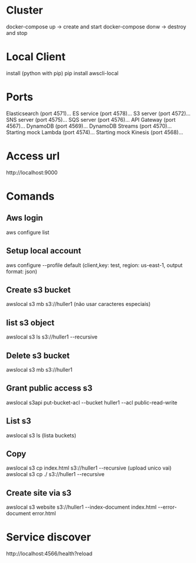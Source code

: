 # Cluster
docker-compose up -> create and start
docker-compose donw -> destroy and stop

# Local Client
install (python with pip)
pip install awscli-local

# Ports
Elasticsearch (port 4571)...
ES service (port 4578)...
S3 server (port 4572)...
SNS server (port 4575)...
SQS server (port 4576)...
API Gateway (port 4567)...
DynamoDB (port 4569)...
DynamoDB Streams (port 4570)...
Starting mock Lambda (port 4574)...
Starting mock Kinesis (port 4568)...

# Access url
http://localhost:9000

# Comands

## Aws login
aws configure list

## Setup local account
aws configure --profile default (client,key: test, region: us-east-1, output format: json)

## Create s3 bucket
awslocal s3 mb s3://huller1 (não usar caracteres especiais)

## list s3 object
awslocal s3 ls s3://huller1 --recursive

## Delete s3 bucket
awslocal s3 mb s3://huller1

## Grant public access s3
awslocal s3api put-bucket-acl --bucket huller1 --acl public-read-write

## List s3
awslocal s3 ls (lista buckets)

## Copy
awslocal s3 cp index.html s3://huller1 --recursive (upload unico vai)
awslocal s3 cp ./ s3://huller1 --recursive

## Create site via s3
awslocal s3 website s3://huller1 --index-document index.html --error-document error.html

# Service discover
http://localhost:4566/health?reload